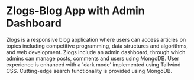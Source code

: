 # Zlogs-Blog App with Admin Dashboard
 Zlogs is a responsive blog application where users can access articles on topics including competitive programming, data structures and algorithms, and web development. Zlogs include an admin dashboard, through which admins can manage posts, comments and users using MongoDB. User experience is enhanced with a 'dark mode' implemented using Tailwind CSS. Cutting-edge search functionality is provided using MongoDB.
